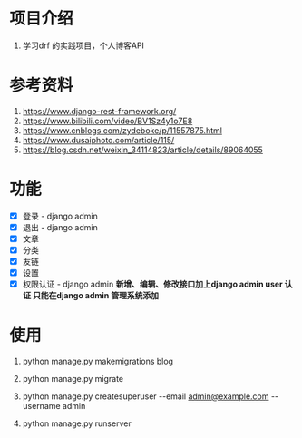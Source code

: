 # 项目介绍
1. 学习drf 的实践项目，个人博客API

# 参考资料
1. https://www.django-rest-framework.org/
2. https://www.bilibili.com/video/BV1Sz4y1o7E8
3. https://www.cnblogs.com/zydeboke/p/11557875.html
4. https://www.dusaiphoto.com/article/115/
5. https://blog.csdn.net/weixin_34114823/article/details/89064055

# 功能
- [x] 登录 - django admin
- [x] 退出 - django admin
- [x] 文章
- [x] 分类
- [x] 友链
- [x] 设置
- [x] 权限认证 - django admin
**新增、编辑、修改接口加上django admin user 认证 只能在django admin 管理系统添加**

# 使用
1. python manage.py makemigrations blog
2. python manage.py migrate

3. python manage.py createsuperuser --email admin@example.com --username admin

4. python manage.py runserver

